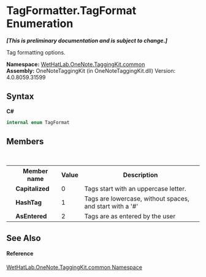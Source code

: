 # TagFormatter.TagFormat Enumeration
 _**\[This is preliminary documentation and is subject to change.\]**_

Tag formatting options.

**Namespace:**&nbsp;<a href="bcdbab9c-63d1-48a4-6937-af53fb8d9a55">WetHatLab.OneNote.TaggingKit.common</a><br />**Assembly:**&nbsp;OneNoteTaggingKit (in OneNoteTaggingKit.dll) Version: 4.0.8059.31599

## Syntax

**C#**<br />
``` C#
internal enum TagFormat
```


## Members
&nbsp;<table><tr><th></th><th>Member name</th><th>Value</th><th>Description</th></tr><tr><td /><td target="F:WetHatLab.OneNote.TaggingKit.common.TagFormatter.TagFormat.Capitalized">**Capitalized**</td><td>0</td><td>Tags start with an uppercase letter.</td></tr><tr><td /><td target="F:WetHatLab.OneNote.TaggingKit.common.TagFormatter.TagFormat.HashTag">**HashTag**</td><td>1</td><td>Tags are lowercase, without spaces, and start with a '#'</td></tr><tr><td /><td target="F:WetHatLab.OneNote.TaggingKit.common.TagFormatter.TagFormat.AsEntered">**AsEntered**</td><td>2</td><td>Tags are as entered by the user</td></tr></table>

## See Also


#### Reference
<a href="bcdbab9c-63d1-48a4-6937-af53fb8d9a55">WetHatLab.OneNote.TaggingKit.common Namespace</a><br />